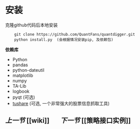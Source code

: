# 安装


  克隆github代码后本地安装


        git clone https://github.com/QuantFans/quantdigger.git
        python install.py  (会根据情况安装pip, 及依赖包)


  **依赖库**

  * Python
  * pandas
  * python-dateutil
  * matplotlib
  * numpy
  * TA-Lib
  * logbook
  * pyqt (可选)
  * [tushare](https://github.com/waditu/tushare) (可选, 一个非常强大的股票信息抓取工具)

## _上一节_&nbsp;[[wiki]]   &nbsp;&nbsp;&nbsp;&nbsp;&nbsp;   _下一节_&nbsp;[[策略接口实例]]

